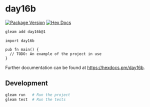 # day16b

[![Package Version](https://img.shields.io/hexpm/v/day16b)](https://hex.pm/packages/day16b)
[![Hex Docs](https://img.shields.io/badge/hex-docs-ffaff3)](https://hexdocs.pm/day16b/)

```sh
gleam add day16b@1
```
```gleam
import day16b

pub fn main() {
  // TODO: An example of the project in use
}
```

Further documentation can be found at <https://hexdocs.pm/day16b>.

## Development

```sh
gleam run   # Run the project
gleam test  # Run the tests
```
